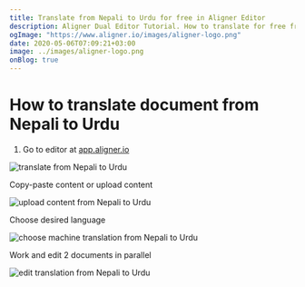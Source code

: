 ```yaml
---
title: Translate from Nepali to Urdu for free in Aligner Editor
description: Aligner Dual Editor Tutorial. How to translate for free from Nepali to Urdu. Aligner is multilingual document management platform. 
ogImage: "https://www.aligner.io/images/aligner-logo.png"
date: 2020-05-06T07:09:21+03:00
image: ../images/aligner-logo.png
onBlog: true
---
```


# How to translate document from Nepali to Urdu

1. Go to editor at [app.aligner.io](https://app.aligner.io "Aligner App web page")

![translate from Nepali to Urdu](../aligner-blank-editor.png "translate from Nepali to Urdu")

Copy-paste content or upload content

![upload content from Nepali to Urdu](../aligner-uploaded-document.png "upload content from Nepali to Urdu")

Choose desired language

![choose machine translation from Nepali to Urdu](../aligner-language-dropdown.png "choose machine translation from Nepali to Urdu")

Work and edit 2 documents in parallel

![edit translation from Nepali to Urdu](../aligner-double-sitded-editor.png "edit translation from Nepali to Urdu")

